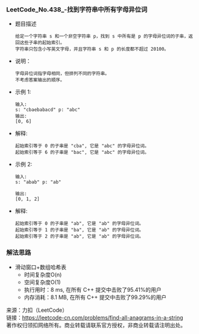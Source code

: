 ### LeetCode_No.438_-找到字符串中所有字母异位词
* 题目描述

      给定一个字符串 s 和一个非空字符串 p，找到 s 中所有是 p 的字母异位词的子串，返回这些子串的起始索引。
      字符串只包含小写英文字母，并且字符串 s 和 p 的长度都不超过 20100。
* 说明：

      字母异位词指字母相同，但排列不同的字符串。
      不考虑答案输出的顺序。
* 示例 1:

      输入:
      s: "cbaebabacd" p: "abc"
      输出:
      [0, 6]
* 解释:

      起始索引等于 0 的子串是 "cba", 它是 "abc" 的字母异位词。
      起始索引等于 6 的子串是 "bac", 它是 "abc" 的字母异位词。
* 示例 2:

      输入:
      s: "abab" p: "ab"

      输出:
      [0, 1, 2]
* 解释:

      起始索引等于 0 的子串是 "ab", 它是 "ab" 的字母异位词。
      起始索引等于 1 的子串是 "ba", 它是 "ab" 的字母异位词。
      起始索引等于 2 的子串是 "ab", 它是 "ab" 的字母异位词。

### 解法思路
* 滑动窗口+数组哈希表
  * 时间复杂度O(n)
  * 空间复杂度O(1)
  *	执行用时：8 ms, 在所有 C++ 提交中击败了95.41%的用户
  *	内存消耗：8.1 MB, 在所有 C++ 提交中击败了99.29%的用户

来源：力扣（LeetCode）\
链接：https://leetcode-cn.com/problems/find-all-anagrams-in-a-string \
著作权归领扣网络所有。商业转载请联系官方授权，非商业转载请注明出处。
